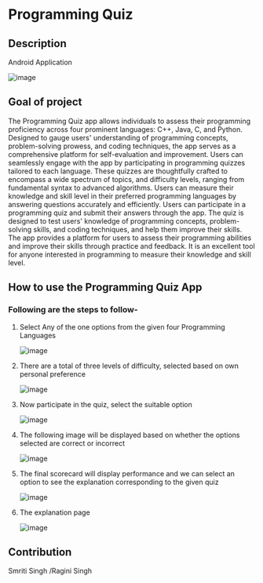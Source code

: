 # Programming Quiz
## Description
Android Application 

![image](https://i.ibb.co/qRkkQ6w/Picture9.jpg) 

## Goal of project
The Programming Quiz app allows individuals to assess their programming proficiency across four prominent languages: C++, Java, C, and Python. Designed to gauge users' understanding of programming concepts, problem-solving prowess, and coding techniques, the app serves as a comprehensive platform for self-evaluation and improvement.
Users can seamlessly engage with the app by participating in programming quizzes tailored to each language. These quizzes are thoughtfully crafted to encompass a wide spectrum of topics, and difficulty levels, ranging from fundamental syntax to advanced algorithms. Users can measure their knowledge and skill level in their preferred programming languages by answering questions accurately and efficiently.
Users can participate in a programming quiz and submit their answers through the app. The quiz is designed to test users' knowledge of programming concepts, problem-solving skills, and coding techniques, and help them improve their skills.
The app provides a platform for users to assess their programming abilities and improve their skills through practice and feedback. It is an excellent tool for anyone interested in programming to measure their knowledge and skill level.
## How to use the Programming Quiz App
### Following are the steps to follow-
1. Select Any of the one options from the given four Programming Languages
   
   ![image](https://i.ibb.co/XpjsVGt/Picture8.jpg)
   
2. There are a total of three levels of difficulty, selected based on own personal preference
   
   ![image](https://i.ibb.co/Xywm6PP/Picture7.jpg)
   
3. Now participate in the quiz, select the suitable option
   
    ![image](https://i.ibb.co/6Pwfx1b/Picture6.jpg)
   
4. The following image will be displayed based on whether the options selected are correct or incorrect
   
    ![image](https://i.ibb.co/9gHR2t0/Whats-App-Image-2024-09-15-at-16-34-46-29a3a78d.jpg)
   
5. The final scorecard will display performance and we can select an option to see the explanation corresponding to the given quiz
   
    ![image](https://i.ibb.co/sqrHRT1/Picture5.jpg)
   
6. The explanation page
   
    ![image](https://i.ibb.co/s9rqFxp/Picture10.jpg)
    
## Contribution
Smriti Singh
/Ragini Singh
